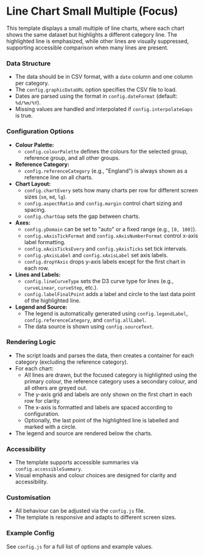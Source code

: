 # Line Chart Small Multiple (Focus)

This template displays a small multiple of line charts, where each chart shows the same dataset but highlights a different category line. The highlighted line is emphasized, while other lines are visually suppressed, supporting accessible comparison when many lines are present.

### Data Structure
- The data should be in CSV format, with a `date` column and one column per category.
- The `config.graphicDataURL` option specifies the CSV file to load.
- Dates are parsed using the format in `config.dateFormat` (default: `%d/%m/%Y`).
- Missing values are handled and interpolated if `config.interpolateGaps` is true.

### Configuration Options
- **Colour Palette:**
	- `config.colourPalette` defines the colours for the selected group, reference group, and all other groups.
- **Reference Category:**
	- `config.referenceCategory` (e.g., "England") is always shown as a reference line on all charts.
- **Chart Layout:**
	- `config.chartEvery` sets how many charts per row for different screen sizes (`sm`, `md`, `lg`).
	- `config.aspectRatio` and `config.margin` control chart sizing and spacing.
	- `config.chartGap` sets the gap between charts.
- **Axes:**
	- `config.yDomain` can be set to "auto" or a fixed range (e.g., `[0, 100]`).
	- `config.xAxisTickFormat` and `config.xAxisNumberFormat` control x-axis label formatting.
	- `config.xAxisTicksEvery` and `config.yAxisTicks` set tick intervals.
	- `config.yAxisLabel` and `config.xAxisLabel` set axis labels.
	- `config.dropYAxis` drops y-axis labels except for the first chart in each row.
- **Lines and Labels:**
	- `config.lineCurveType` sets the D3 curve type for lines (e.g., `curveLinear`, `curveStep`, etc.).
	- `config.labelFinalPoint` adds a label and circle to the last data point of the highlighted line.
- **Legend and Source:**
	- The legend is automatically generated using `config.legendLabel`, `config.referenceCategory`, and `config.allLabel`.
	- The data source is shown using `config.sourceText`.

### Rendering Logic
- The script loads and parses the data, then creates a container for each category (excluding the reference category).
- For each chart:
	- All lines are drawn, but the focused category is highlighted using the primary colour, the reference category uses a secondary colour, and all others are greyed out.
	- The y-axis grid and labels are only shown on the first chart in each row for clarity.
	- The x-axis is formatted and labels are spaced according to configuration.
	- Optionally, the last point of the highlighted line is labelled and marked with a circle.
- The legend and source are rendered below the charts.

### Accessibility
- The template supports accessible summaries via `config.accessibleSummary`.
- Visual emphasis and colour choices are designed for clarity and accessibility.

### Customisation
- All behaviour can be adjusted via the `config.js` file.
- The template is responsive and adapts to different screen sizes.

### Example Config
See `config.js` for a full list of options and example values.
